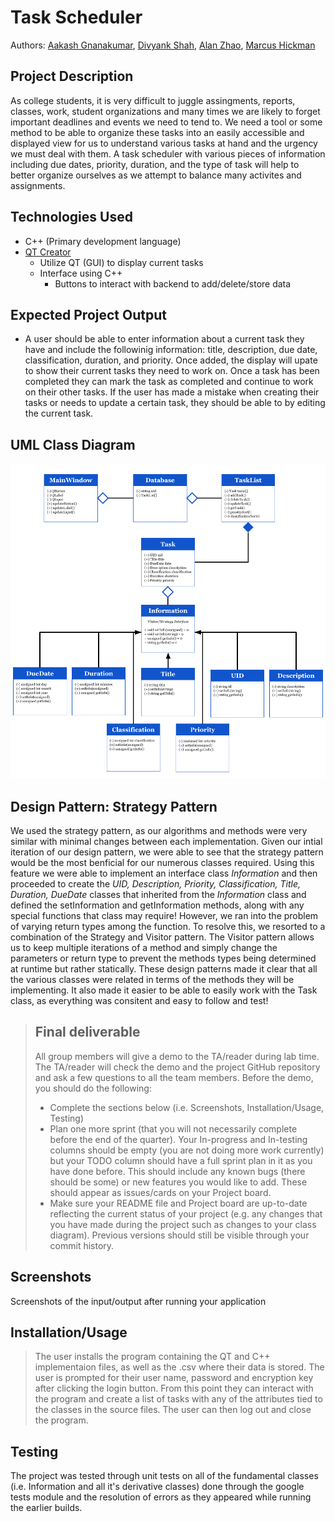 # Task Scheduler
 
 Authors: [Aakash Gnanakumar](https://github.com/Aakash-agnan001), [Divyank Shah](https://github.com/shahdivyank), [Alan Zhao](https://github.com/azhao036), [Marcus Hickman](https://github.com/MarcusAHickman)
 
## Project Description
As college students, it is very difficult to juggle assingments, reports, classes, work, student organizations and many times we are likely to forget important deadlines and events we need to tend to. We need a tool or some method to be able to organize these tasks into an easily accessible and displayed view for us to understand various tasks at hand and the urgency we must deal with them. A task scheduler with various pieces of information including due dates, priority, duration, and the type of task will help to better organize ourselves as we attempt to balance many activites and assignments.  

## Technologies Used
* C++ (Primary development language)
* [QT Creator](https://www.qt.io)
    * Utilize QT (GUI) to display current tasks
    * Interface using C++ 
        * Buttons to interact with backend to add/delete/store data

## Expected Project Output
* A user should be able to enter information about a current task they have and include the followinig information: title, description, due date, classification, duration, and priority. Once added, the display will upate to show their current tasks they need to work on. Once a task has been completed they can mark the task as completed and continue to work on their other tasks. If the user has made a mistake when creating their tasks or needs to update a certain task, they should be able to by editing the current task. 

## UML Class Diagram
<img src="images/UML_Diagram.png">
 
## Design Pattern: Strategy Pattern
We used the strategy pattern, as our algorithms and methods were very similar with minimal changes between each implementation. Given our intial iteration of our design pattern, we were able to see that the strategy pattern would be the most benficial for our numerous classes required. Using this feature we were able to implement an interface class <i>Information</i> and then proceeded to create the <i>UID, Description, Priority, Classification, Title, Duration, DueDate</i> classes that inherited from the <i>Information</i> class and defined the setInformation and getInformation methods, along with any special functions that class may require! However, we ran into the problem of varying return types among the function. To resolve this, we resorted to a combination of the Strategy and Visitor pattern. The Visitor pattern allows us to keep multiple iterations of a method and simply change the parameters or return type to prevent the methods types being determined at runtime but rather statically. These design patterns made it clear that all the various classes were related in terms of the methods they will be implementing. It also made it easier to be able to easily work with the Task class, as everything was consitent and easy to follow and test! 
 
 > ## Final deliverable
 > All group members will give a demo to the TA/reader during lab time. The TA/reader will check the demo and the project GitHub repository and ask a few questions to all the team members. 
 > Before the demo, you should do the following:
 > * Complete the sections below (i.e. Screenshots, Installation/Usage, Testing)
 > * Plan one more sprint (that you will not necessarily complete before the end of the quarter). Your In-progress and In-testing columns should be empty (you are not doing more work currently) but your TODO column should have a full sprint plan in it as you have done before. This should include any known bugs (there should be some) or new features you would like to add. These should appear as issues/cards on your Project board.
 > * Make sure your README file and Project board are up-to-date reflecting the current status of your project (e.g. any changes that you have made during the project such as changes to your class diagram). Previous versions should still be visible through your commit history. 
 
 ## Screenshots
 Screenshots of the input/output after running your application
 ## Installation/Usage
 > The user installs the program containing the QT and C++ implementaion files, as well as the .csv where their data is stored. The user is prompted for their user name, password and encryption key after clicking the login button. From this point they can interact with the program and create a list of tasks with any of the attributes tied to the classes in the source files. The user can then log out and close the program. 
 ## Testing
 The project was tested through unit tests on all of the fundamental classes (i.e. Information and all it's derivative classes) done through the google tests module and the resolution of errors as they appeared while running the earlier builds.
 
